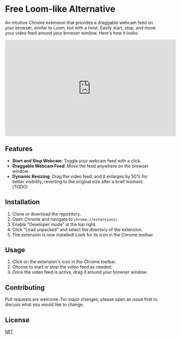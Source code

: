# Free Loom-like Alternative

An intuitive Chrome extension that provides a draggable webcam feed on your browser, similar to Loom, but with a twist. Easily start, stop, and move your video feed around your browser window.
Here's how it looks:

<iframe width="560" height="315" src="https://www.youtube.com/embed/M6QJoCAxWe4?si=YfzmGcfM_PoyCi21" title="YouTube video player" frameborder="0" allow="accelerometer; autoplay; clipboard-write; encrypted-media; gyroscope; picture-in-picture; web-share" allowfullscreen></iframe>

## Features

- **Start and Stop Webcam**: Toggle your webcam feed with a click.
- **Draggable Webcam Feed**: Move the feed anywhere on the browser window.
- **Dynamic Resizing**: Drag the video feed, and it enlarges by 50% for better visibility, reverting to the original size after a brief moment. [TODO]

## Installation

1. Clone or download the repository.
2. Open Chrome and navigate to `chrome://extensions/`.
3. Enable "Developer mode" at the top right.
4. Click "Load unpacked" and select the directory of the extension.
5. The extension is now installed! Look for its icon in the Chrome toolbar.

## Usage

1. Click on the extension's icon in the Chrome toolbar.
2. Choose to start or stop the video feed as needed.
3. Once the video feed is active, drag it around your browser window.

## Contributing

Pull requests are welcome. For major changes, please open an issue first to discuss what you would like to change.

## License

[MIT](https://choosealicense.com/licenses/mit/)
